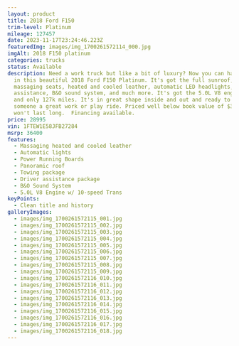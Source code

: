 ```yaml
---
layout: product
title: 2018 Ford F150
trim-level: Platinum
mileage: 127457
date: 2023-11-17T23:24:46.223Z
featuredImg: images/img_1700261572114_000.jpg
imgAlt: 2018 F150 platinum
categories: trucks
status: Available
description: Need a work truck but like a bit of luxury? Now you can have both
  in this beautiful 2018 Ford F150 Platinum. It's got the full sunroof,
  massaging seats, heated and cooled leather, automatic LED headlights, driver
  assistance, B&O sound system, and much more. It's got the 5.0L V8 engine in it
  and only 127k miles. It's in great shape inside and out and ready to make
  someone a great work or play ride. Priced well below book value of $36400, it
  won't last long.  Financing available.
price: 28995
vin: 1FTEW1E58JFB27284
msrp: 36400
features:
  - Massaging heated and cooled leather
  - Automatic lights
  - Power Running Boards
  - Panoramic roof
  - Towing package
  - Driver assistance package
  - B&O Sound System
  - 5.0L V8 Engine w/ 10-speed Trans
keyPoints:
  - Clean title and history
galleryImages:
  - images/img_1700261572115_001.jpg
  - images/img_1700261572115_002.jpg
  - images/img_1700261572115_003.jpg
  - images/img_1700261572115_004.jpg
  - images/img_1700261572115_005.jpg
  - images/img_1700261572115_006.jpg
  - images/img_1700261572115_007.jpg
  - images/img_1700261572115_008.jpg
  - images/img_1700261572115_009.jpg
  - images/img_1700261572116_010.jpg
  - images/img_1700261572116_011.jpg
  - images/img_1700261572116_012.jpg
  - images/img_1700261572116_013.jpg
  - images/img_1700261572116_014.jpg
  - images/img_1700261572116_015.jpg
  - images/img_1700261572116_016.jpg
  - images/img_1700261572116_017.jpg
  - images/img_1700261572116_018.jpg
---
```

